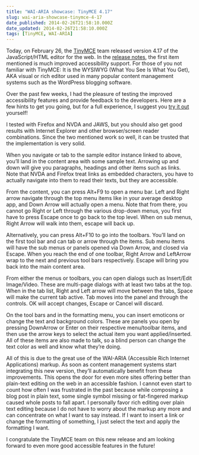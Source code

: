 ```yaml
---
title: "WAI-ARIA showcase: TinyMCE 4.17"
slug: wai-aria-showcase-tinymce-4-17
date_published: 2014-02-26T21:58:10.000Z
date_updated: 2014-02-26T21:58:10.000Z
tags: [TinyMCE, WAI-ARIA]
---
```


Today, on February 26, the [TinyMCE](http://www.tinymce.com) team released version 4.17 of the JavaScript/HTML editor for the web. In the [release notes](http://www.tinymce.com/forum/viewtopic.php?id=33519), the first item mentioned is much improved accessibility support. For those of you not familiar with TinyMCE: It is the WYSIWYG (What You See Is What You Get), AKA visual or rich editor used in many popular content management systems such as the WordPress blogging software.

Over the past few weeks, I had the pleasure of testing the improved accessibility features and provide feedback to the developers. Here are a few hints to get you going, but for a full experience, I suggest you [try it out](http://www.tinymce.com/tryit/full.php) yourself!

I tested with Firefox and NVDA and JAWS, but you should also get good results with Internet Explorer and other browser/screen reader combinations. Since the two mentioned work so well, it can be trusted that the implementation is very solid.

When you navigate or tab to the sample editor instance linked to above, you&#8217;ll land in the content area with some sample text. Arrowing up and down will give you paragraphs, headings and other items such as links. Note that NVDA and Firefox treat links as embedded characters, you have to actually navigate into them to read their texts, but they are accessible.

From the content, you can press Alt+F9 to open a menu bar. Left and Right arrow navigate through the top menu items like in your average desktop app, and Down Arrow will actually open a menu. Note that from there, you cannot go Right or Left through the various drop-down menus, you first have to press Escape once to go back to the top level. When on sub menus, Right Arrow will walk into them, escape will back up.

Alternatively, you can press Alt+F10 to go into the toolbars. You&#8217;ll land on the first tool bar and can tab or arrow through the items. Sub menu items will have the sub menus or panels opened via Down Arrow, and closed via Escape. When you reach the end of one toolbar, Right Arrow and LeftArrow wrap to the next and previous tool bars respectively. Escape will bring you back into the main content area.

From either the menus or toolbars, you can open dialogs such as Insert/Edit Image/Video. These are multi-page dialogs with at least two tabs at the top. When in the tab list, Right and Left arrow will move between the tabs, Space will make the current tab active. Tab moves into the panel and through the controls. OK will accept changes, Escape or Cancel will discard.

On the tool bars and in the formatting menu, you can insert emoticons or change the text and background colors. These are panels you open by pressing DownArrow or Enter on their respective menu/toolbar items, and then use the arrow keys to select the actual item you want applied/inserted. All of these items are also made to talk, so a blind person can change the text color as well and know what they&#8217;re doing.

All of this is due to the great use of the WAI-ARIA (Accessible Rich Internet Applications) markup. As soon as content management systems start integrating this new version, they&#8217;ll automatically benefit from these improvements. This opens the door for even more sites offering better than plain-text editing on the web in an accessible fashion. I cannot even start to count how often I was frustrated in the past because while composing a blog post in plain text, some single symbol missing or fat-fingered markup caused whole posts to fall apart. I personally favor rich editing over plain text editing because I do not have to worry about the markup any more and can concentrate on what I want to say instead. If I want to insert a link or change the formatting of something, I just select the text and apply the formatting I want.

I congratulate the TinyMCE team on this new release and am looking forward to even more good accessible features in the future!
